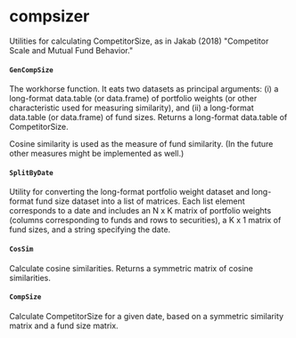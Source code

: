 # compsizer

Utilities for calculating CompetitorSize, as in Jakab (2018) "Competitor Scale and Mutual Fund Behavior." 

#### `GenCompSize`

The workhorse function. It eats two datasets as principal arguments: (i) a long-format data.table (or data.frame) of portfolio weights (or other characteristic used for measuring similarity), and (ii) a long-format data.table (or data.frame) of fund sizes. Returns a long-format data.table of CompetitorSize. 

Cosine similarity is used as the measure of fund similarity. (In the future other measures might be implemented as well.)


#### `SplitByDate`

Utility for converting the long-format portfolio weight dataset and long-format fund size dataset into a list of matrices. Each list element corresponds to a date and includes an N x K matrix of portfolio weights (columns corresponding to funds and rows to securities), a K x 1 matrix of fund sizes, and a string specifying the date.

#### `CosSim`

Calculate cosine similarities. Returns a symmetric matrix of cosine similarities.

#### `CompSize`

Calculate CompetitorSize for a given date, based on a symmetric similarity matrix and a fund size matrix.
